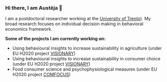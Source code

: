 ### Hi there, I am Austėja 👋

I am a postdoctoral researcher working at the [University of Trento](https://www.economia.unitn.it/en)). My broad research focuses on individual decision making in behavioral economics framework. 

**Some of the projects I am currently working on:**
  - Using behavioural insights to increase sustainability in agriculture (under EU H2020 project [VISIONARY](https://visionary-project.eu/))
  - Using behavioural insights to increase sustainability in consumer choice (under EU H2020 project [VISIONARY](https://visionary-project.eu/))
  - Food consumer science and psychophysiological measures (under EU H2020 project [COMFOCUS](https://comfocus.eu/))


<!--
**AustejaK/AustejaK** is a ✨ _special_ ✨ repository because its `README.md` (this file) appears on your GitHub profile.

Here are some ideas to get you started:

- 🔭 I’m currently working on ...
- 🌱 I’m currently learning ...
- 👯 I’m looking to collaborate on ...
- 🤔 I’m looking for help with ...
- 💬 Ask me about ...
- 📫 How to reach me: ...
- 😄 Pronouns: ...
- ⚡ Fun fact: ...
-->
